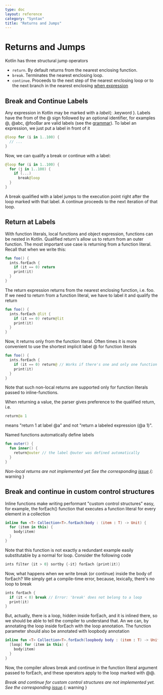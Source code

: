 ```yaml
---
type: doc
layout: reference
category: "Syntax"
title: "Returns and Jumps"
---
```


# Returns and Jumps

Kotlin has three structural jump operators

* `return`. By default returns from the nearest enclosing function.
* `break`. Terminates the nearest enclosing loop.
* `continue`. Proceeds to the next step of the nearest enclosing loop or to the next branch in the nearest enclosing [when expression](control-flow.html#when-expression)

## Break and Continue Labels

Any expression in Kotlin may be marked with a *label*{: .keyword }.
Labels have the from of the @ sign followed by an optional identifier, for examples @, @abc, @fooBar are valid labels (see the [grammar](grammar.html#label)).
To label an expression, we just put a label in front of it

``` kotlin
@loop for (i in 1..100) {
  // ...
}
```

Now, we can qualify a break or continue with a label:

``` kotlin
@loop for (i in 1..100) {
  for (j in 1..100) {
    if (...)
      break@loop
  }
}
```

A break qualified with a label jumps to the execution point right after the loop marked with that label. A continue proceeds to the next iteration of that loop.


## Return at Labels

With function literals, local functions and object expression, functions can be nested in Kotlin. Qualified return's allow us to return from an outer function. The most important use case is returning from a function literal. Recall that when we write this:

``` kotlin
fun foo() {
  ints.forEach {
    if (it == 0) return
    print(it)
  }
}
```

The return expression returns from the nearest enclosing function, i.e. foo. If we need to return from a function literal, we have to label it and qualify the return

``` kotlin
fun foo() {
  ints.forEach @lit {
    if (it == 0) return@lit
    print(it)
  }
}
```

Now, it returns only from the function literal. Often times it is more convenient to use the shortest implicit label @ for function literals

``` kotlin
fun foo() {
  ints.forEach {
    if (it == 0) return@ // Works if there's one and only one function literal in lexical scope up to named entity (function or class)
    print(it)
  }
}
```

Note that such non-local returns are supported only for function literals passed to inline-functions.

When returning a value, the parser gives preference to the qualified return, i.e.

``` kotlin
return@a 1
```

means "return 1 at label @a" and not "return a labeled expression (@a 1)".

Named functions automatically define labels

``` kotlin
fun outer() {
  fun inner() {
    return@outer // the label @outer was defined automatically
  }
}
```

*Non-local returns are not implemented yet
 See the corresponding [issue](http://youtrack.jetbrains.com/issue/KT-1435).*{: warning }

## Break and continue in custom control structures

Inline functions make writing performant "custom control structures" easy, for example, the forEach() function that executes a function literal for every element in a collection

``` kotlin
inline fun <T> Collection<T>.forEach(body : (item : T) -> Unit) {
  for (item in this) {
    body(item)
  }
}
```

Note that this function is not exactly a redundant example easily substitutable by a normal for loop. Consider the following code

``` kotlin
ints filter {it > 0} sortby {-it} forEach {print(it)}
```

Now, what happens when we write break (or continue) inside the body of forEach? We simply get a compile-time error, because, lexically, there's no loop to break

``` kotlin
ints forEach {
  if (it < 0) break // Error: 'break' does not belong to a loop
  print(it)
}
```

But, actually, there is a loop, hidden inside forEach, and it is inlined there, so we should be able to tell the compiler to understand that. An we can, by annotating the loop inside forEach with the loop annotation. The function parameter should also be annotated with loopbody annotation

``` kotlin
inline fun <T> Collection<T>.forEach(loopbody body : (item : T) -> Unit) {
  [loop] for (item in this) {
    body(item)
  }
}
```

Now, the compiler allows break and continue in the function literal argument passed to forEach, and these operators apply to the loop marked with @@.

*Break and continue for custom control structures are not implemented yet. See the corresponding [issue](http://youtrack.jetbrains.com/issue/KT-1436).*{: warning }
